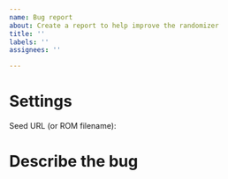 ```yaml
---
name: Bug report
about: Create a report to help improve the randomizer
title: ''
labels: ''
assignees: ''

---
```


# Settings
Seed URL (or ROM filename):

# Describe the bug

